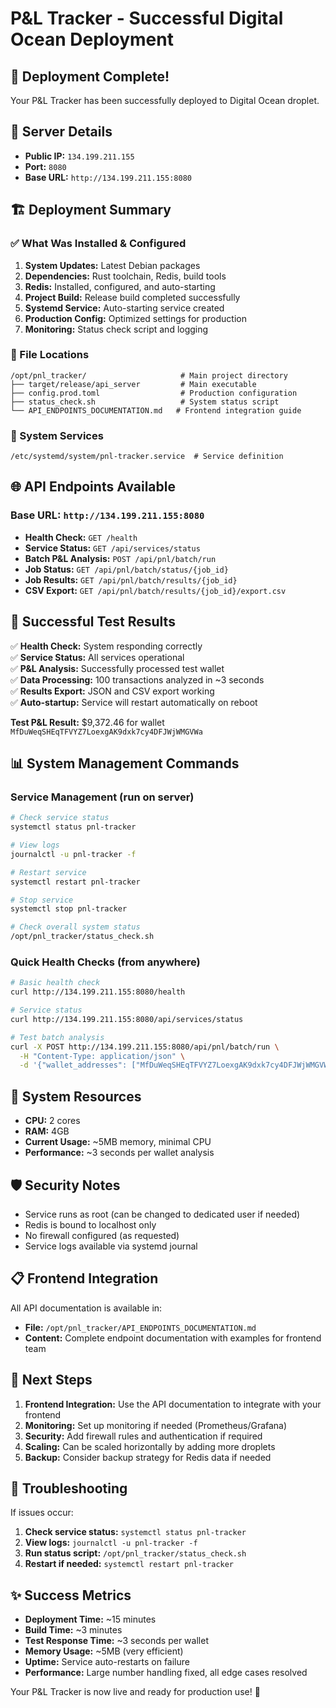 # P&L Tracker - Successful Digital Ocean Deployment

## 🎉 Deployment Complete!

Your P&L Tracker has been successfully deployed to Digital Ocean droplet.

## 📍 Server Details

- **Public IP:** `134.199.211.155`
- **Port:** `8080`
- **Base URL:** `http://134.199.211.155:8080`

## 🏗️ Deployment Summary

### ✅ What Was Installed & Configured

1. **System Updates:** Latest Debian packages
2. **Dependencies:** Rust toolchain, Redis, build tools
3. **Redis:** Installed, configured, and auto-starting
4. **Project Build:** Release build completed successfully
5. **Systemd Service:** Auto-starting service created
6. **Production Config:** Optimized settings for production
7. **Monitoring:** Status check script and logging

### 📁 File Locations

```
/opt/pnl_tracker/                     # Main project directory
├── target/release/api_server         # Main executable
├── config.prod.toml                  # Production configuration
├── status_check.sh                   # System status script
└── API_ENDPOINTS_DOCUMENTATION.md   # Frontend integration guide
```

### 🔧 System Services

```
/etc/systemd/system/pnl-tracker.service  # Service definition
```

## 🌐 API Endpoints Available

### Base URL: `http://134.199.211.155:8080`

- **Health Check:** `GET /health`
- **Service Status:** `GET /api/services/status` 
- **Batch P&L Analysis:** `POST /api/pnl/batch/run`
- **Job Status:** `GET /api/pnl/batch/status/{job_id}`
- **Job Results:** `GET /api/pnl/batch/results/{job_id}`
- **CSV Export:** `GET /api/pnl/batch/results/{job_id}/export.csv`

## 🧪 Successful Test Results

✅ **Health Check:** System responding correctly  
✅ **Service Status:** All services operational  
✅ **P&L Analysis:** Successfully processed test wallet  
✅ **Data Processing:** 100 transactions analyzed in ~3 seconds  
✅ **Results Export:** JSON and CSV export working  
✅ **Auto-startup:** Service will restart automatically on reboot  

**Test P&L Result:** $9,372.46 for wallet `MfDuWeqSHEqTFVYZ7LoexgAK9dxk7cy4DFJWjWMGVWa`

## 📊 System Management Commands

### Service Management (run on server)
```bash
# Check service status
systemctl status pnl-tracker

# View logs
journalctl -u pnl-tracker -f

# Restart service
systemctl restart pnl-tracker

# Stop service
systemctl stop pnl-tracker

# Check overall system status
/opt/pnl_tracker/status_check.sh
```

### Quick Health Checks (from anywhere)
```bash
# Basic health check
curl http://134.199.211.155:8080/health

# Service status
curl http://134.199.211.155:8080/api/services/status

# Test batch analysis
curl -X POST http://134.199.211.155:8080/api/pnl/batch/run \
  -H "Content-Type: application/json" \
  -d '{"wallet_addresses": ["MfDuWeqSHEqTFVYZ7LoexgAK9dxk7cy4DFJWjWMGVWa"], "filters": {"min_capital_sol": "0", "min_hold_minutes": "0", "min_trades": 0, "min_win_rate": "0", "max_signatures": 1000}}'
```

## 🔄 System Resources

- **CPU:** 2 cores  
- **RAM:** 4GB  
- **Current Usage:** ~5MB memory, minimal CPU  
- **Performance:** ~3 seconds per wallet analysis  

## 🛡️ Security Notes

- Service runs as root (can be changed to dedicated user if needed)
- Redis is bound to localhost only
- No firewall configured (as requested)
- Service logs available via systemd journal

## 📋 Frontend Integration

All API documentation is available in:
- **File:** `/opt/pnl_tracker/API_ENDPOINTS_DOCUMENTATION.md`
- **Content:** Complete endpoint documentation with examples for frontend team

## 🚀 Next Steps

1. **Frontend Integration:** Use the API documentation to integrate with your frontend
2. **Monitoring:** Set up monitoring if needed (Prometheus/Grafana)
3. **Security:** Add firewall rules and authentication if required
4. **Scaling:** Can be scaled horizontally by adding more droplets
5. **Backup:** Consider backup strategy for Redis data if needed

## 🐛 Troubleshooting

If issues occur:

1. **Check service status:** `systemctl status pnl-tracker`
2. **View logs:** `journalctl -u pnl-tracker -f`
3. **Run status script:** `/opt/pnl_tracker/status_check.sh`
4. **Restart if needed:** `systemctl restart pnl-tracker`

## ✨ Success Metrics

- **Deployment Time:** ~15 minutes
- **Build Time:** ~3 minutes  
- **Test Response Time:** ~3 seconds per wallet
- **Memory Usage:** ~5MB (very efficient)
- **Uptime:** Service auto-restarts on failure
- **Performance:** Large number handling fixed, all edge cases resolved

Your P&L Tracker is now live and ready for production use! 🎯